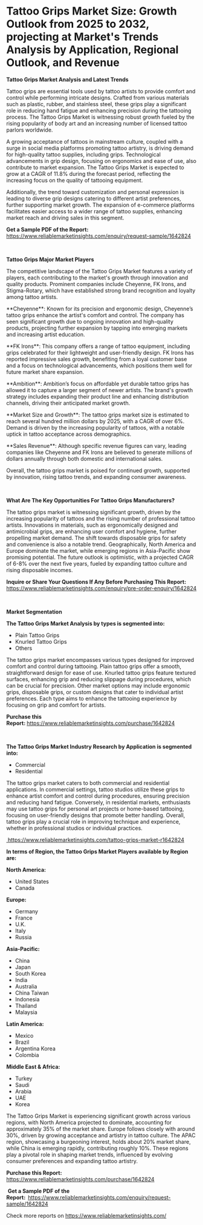 <p><h1>Tattoo Grips Market Size: Growth Outlook from 2025 to 2032, projecting at Market's Trends Analysis by Application, Regional Outlook, and Revenue</h1></p><p><strong>Tattoo Grips Market Analysis and Latest Trends</strong></p>
<p><p>Tattoo grips are essential tools used by tattoo artists to provide comfort and control while performing intricate designs. Crafted from various materials such as plastic, rubber, and stainless steel, these grips play a significant role in reducing hand fatigue and enhancing precision during the tattooing process. The Tattoo Grips Market is witnessing robust growth fueled by the rising popularity of body art and an increasing number of licensed tattoo parlors worldwide.</p><p>A growing acceptance of tattoos in mainstream culture, coupled with a surge in social media platforms promoting tattoo artistry, is driving demand for high-quality tattoo supplies, including grips. Technological advancements in grip design, focusing on ergonomics and ease of use, also contribute to market expansion. The Tattoo Grips Market is expected to grow at a CAGR of 11.8% during the forecast period, reflecting the increasing focus on the quality of tattooing equipment.</p><p>Additionally, the trend toward customization and personal expression is leading to diverse grip designs catering to different artist preferences, further supporting market growth. The expansion of e-commerce platforms facilitates easier access to a wider range of tattoo supplies, enhancing market reach and driving sales in this segment.</p></p>
<p><strong>Get a Sample PDF of the Report:&nbsp;</strong> <a href="https://www.reliablemarketinsights.com/enquiry/request-sample/1642824?utm_campaign=3036&utm_medium=2&utm_source=Github&utm_content=ia&utm_term=10042025&utm_id=tattoo-grips">https://www.reliablemarketinsights.com/enquiry/request-sample/1642824</a></p>
<p>&nbsp;</p>
<p><strong>Tattoo Grips Major Market Players</strong></p>
<p><p>The competitive landscape of the Tattoo Grips Market features a variety of players, each contributing to the market's growth through innovation and quality products. Prominent companies include Cheyenne, FK Irons, and Stigma-Rotary, which have established strong brand recognition and loyalty among tattoo artists.</p><p>**Cheyenne**: Known for its precision and ergonomic design, Cheyenne’s tattoo grips enhance the artist's comfort and control. The company has seen significant growth due to ongoing innovation and high-quality products, projecting further expansion by tapping into emerging markets and increasing artist education.</p><p>**FK Irons**: This company offers a range of tattoo equipment, including grips celebrated for their lightweight and user-friendly design. FK Irons has reported impressive sales growth, benefiting from a loyal customer base and a focus on technological advancements, which positions them well for future market share expansion.</p><p>**Ambition**: Ambition’s focus on affordable yet durable tattoo grips has allowed it to capture a larger segment of newer artists. The brand's growth strategy includes expanding their product line and enhancing distribution channels, driving their anticipated market growth.</p><p>**Market Size and Growth**: The tattoo grips market size is estimated to reach several hundred million dollars by 2025, with a CAGR of over 6%. Demand is driven by the increasing popularity of tattoos, with a notable uptick in tattoo acceptance across demographics.</p><p>**Sales Revenue**: Although specific revenue figures can vary, leading companies like Cheyenne and FK Irons are believed to generate millions of dollars annually through both domestic and international sales.</p><p>Overall, the tattoo grips market is poised for continued growth, supported by innovation, rising tattoo trends, and expanding consumer awareness.</p></p>
<p>&nbsp;</p>
<p><strong>What Are The Key Opportunities For Tattoo Grips Manufacturers?</strong></p>
<p><p>The tattoo grips market is witnessing significant growth, driven by the increasing popularity of tattoos and the rising number of professional tattoo artists. Innovations in materials, such as ergonomically designed and antimicrobial grips, are enhancing user comfort and hygiene, further propelling market demand. The shift towards disposable grips for safety and convenience is also a notable trend. Geographically, North America and Europe dominate the market, while emerging regions in Asia-Pacific show promising potential. The future outlook is optimistic, with a projected CAGR of 6-8% over the next five years, fueled by expanding tattoo culture and rising disposable incomes.</p></p>
<p><strong>Inquire or Share Your Questions If Any Before Purchasing This Report:</strong> <a href="https://www.reliablemarketinsights.com/enquiry/pre-order-enquiry/1642824?utm_campaign=3036&utm_medium=2&utm_source=Github&utm_content=ia&utm_term=10042025&utm_id=tattoo-grips">https://www.reliablemarketinsights.com/enquiry/pre-order-enquiry/1642824</a></p>
<p>&nbsp;</p>
<p><strong>Market Segmentation</strong></p>
<p><strong>The Tattoo Grips Market Analysis by types is segmented into:</strong></p>
<p><ul><li>Plain Tattoo Grips</li><li>Knurled Tattoo Grips</li><li>Others</li></ul></p>
<p><p>The tattoo grips market encompasses various types designed for improved comfort and control during tattooing. Plain tattoo grips offer a smooth, straightforward design for ease of use. Knurled tattoo grips feature textured surfaces, enhancing grip and reducing slippage during procedures, which can be crucial for precision. Other market options may include ergonomic grips, disposable grips, or custom designs that cater to individual artist preferences. Each type aims to enhance the tattooing experience by focusing on grip and comfort for artists.</p></p>
<p><strong>Purchase this Report:&nbsp;</strong><a href="https://www.reliablemarketinsights.com/purchase/1642824?utm_campaign=3036&utm_medium=2&utm_source=Github&utm_content=ia&utm_term=10042025&utm_id=tattoo-grips">https://www.reliablemarketinsights.com/purchase/1642824</a></p>
<p>&nbsp;</p>
<p><strong>The Tattoo Grips Market Industry Research by Application is segmented into:</strong></p>
<p><ul><li>Commercial</li><li>Residential</li></ul></p>
<p><p>The tattoo grips market caters to both commercial and residential applications. In commercial settings, tattoo studios utilize these grips to enhance artist comfort and control during procedures, ensuring precision and reducing hand fatigue. Conversely, in residential markets, enthusiasts may use tattoo grips for personal art projects or home-based tattooing, focusing on user-friendly designs that promote better handling. Overall, tattoo grips play a crucial role in improving technique and experience, whether in professional studios or individual practices.</p></p>
<p><a href="https://www.reliablemarketinsights.com/tattoo-grips-market-r1642824?utm_campaign=3036&utm_medium=2&utm_source=Github&utm_content=ia&utm_term=10042025&utm_id=tattoo-grips">&nbsp;https://www.reliablemarketinsights.com/tattoo-grips-market-r1642824</a></p>
<p><strong>In terms of Region, the Tattoo Grips Market Players available by Region are:</strong></p>
<p>
    <p> <strong> North America: </strong>
        <ul>
            <li>United States</li>
            <li>Canada</li>
        </ul>
        </p> 
    <p> <strong> Europe: </strong>
        <ul>
            <li>Germany</li>
            <li>France</li>
            <li>U.K.</li>
            <li>Italy</li>
            <li>Russia</li>
        </ul>
        </p> 
    <p> <strong> Asia-Pacific: </strong>
        <ul>
            <li>China</li>
            <li>Japan</li>
            <li>South Korea</li>
            <li>India</li>
            <li>Australia</li>
            <li>China Taiwan</li>
            <li>Indonesia</li>
            <li>Thailand</li>
            <li>Malaysia</li>
        </ul>
        </p> 
    <p> <strong> Latin America: </strong>
        <ul>
            <li>Mexico</li>
            <li>Brazil</li>
            <li>Argentina Korea</li>
            <li>Colombia</li>
        </ul>
        </p> 
    <p> <strong> Middle East & Africa: </strong>
        <ul>
            <li>Turkey</li>
            <li>Saudi</li>
            <li>Arabia</li>
            <li>UAE</li>
            <li>Korea</li>
        </ul>
    </p>
    </p>
<p><p>The Tattoo Grips Market is experiencing significant growth across various regions, with North America projected to dominate, accounting for approximately 35% of the market share. Europe follows closely with around 30%, driven by growing acceptance and artistry in tattoo culture. The APAC region, showcasing a burgeoning interest, holds about 20% market share, while China is emerging rapidly, contributing roughly 10%. These regions play a pivotal role in shaping market trends, influenced by evolving consumer preferences and expanding tattoo artistry.</p></p>
<p><strong>Purchase this Report: </strong><a href="https://www.reliablemarketinsights.com/purchase/1642824?utm_campaign=3036&utm_medium=2&utm_source=Github&utm_content=ia&utm_term=10042025&utm_id=tattoo-grips">https://www.reliablemarketinsights.com/purchase/1642824</a></p>
<p>&nbsp;<strong>Get a Sample PDF of the Report:&nbsp;&nbsp;</strong><a href="https://www.reliablemarketinsights.com/enquiry/request-sample/1642824?utm_campaign=3036&utm_medium=2&utm_source=Github&utm_content=ia&utm_term=10042025&utm_id=tattoo-grips">https://www.reliablemarketinsights.com/enquiry/request-sample/1642824</a></p>
<p><strong></strong></p>
<p>Check more reports on <a href="https://www.reliablemarketinsights.com/?utm_campaign=3036&utm_medium=2&utm_source=Github&utm_content=ia&utm_term=10042025&utm_id=tattoo-grips">https://www.reliablemarketinsights.com/</a></p>